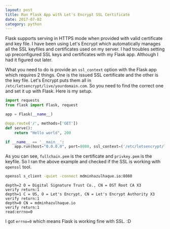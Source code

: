 ```yaml
---
layout: post
title: Run Flask App with Let's Encrypt SSL Certificate
date: 2017-07-02
category: python
---
```


Flask supports serving in HTTPS mode when provided with valid certificate and key file. I have been using Let's Encrypt which automatically manages all the SSL keyfiles and certificates used on my server. I had troubles setting up preconfigured SSL keys and certificates with my Flask app. Although I had it figured out later.

What you need to do is provide an `ssl_context` option with the Flask app which requires 2 things. One is the issued SSL certificate and the other is the key file. Let's Encrypt puts them all in `/etc/letsencrypt/live/yourdomain.com`. So you need to find the correct one and set it up with Flask. Here is my setup.

```python
import requests
from flask import Flask, request

app = Flask(__name__)

@app.route('/', methods=['GET'])
def serve():
    return "Hello world", 200

if __name__ == '__main__':
    app.run(host="0.0.0.0", port=8080, ssl_context=('/etc/letsencrypt/live/mdminhazulhaque.io/fullchain.pem', '/etc/letsencrypt/live/mdminhazulhaque.io/privkey.pem'))
```

As you can see, `fullchain.pem` is the certificate and `privkey.pem` is the keyfile. So I ran the above example and checked if the SSL is working with `openssl` tool.

```bash
openssl s_client -quiet -connect mdminhazulhaque.io:8080
```

```
depth=2 O = Digital Signature Trust Co., CN = DST Root CA X3
verify return:1
depth=1 C = US, O = Let's Encrypt, CN = Let's Encrypt Authority X3
verify return:1
depth=0 CN = mdminhazulhaque.io
verify return:1
read:errno=0
```

I got `errno=0` which means Flask is working fine with SSL. :D
